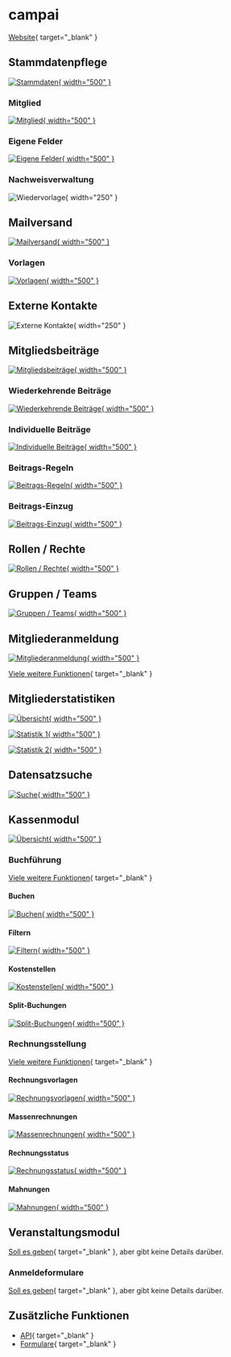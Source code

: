# campai

[Website](https://www.campai.com){ target="_blank" }

## Stammdatenpflege

[![Stammdaten](assets/campai/stammdatenpflege_uebersicht.webp){ width="500" }](assets/campai/stammdatenpflege_uebersicht.webp)

### Mitglied

[![Mitglied](assets/campai/stammdatenpflege_mitglied.webp){ width="500" }](assets/campai/stammdatenpflege_mitglied.webp)

### Eigene Felder

[![Eigene Felder](assets/campai/stammdatenpflege_eigene_felder.webp){ width="500" }](assets/campai/stammdatenpflege_eigene_felder.webp)

### Nachweisverwaltung

![Wiedervorlage](assets/campai/stammdatenpflege_wiedervorlage.png){ width="250" }

## Mailversand

[![Mailversand](assets/campai/mailversand_uebersicht.webp){ width="500" }](assets/campai/mailversand_uebersicht.webp)

### Vorlagen

[![Vorlagen](assets/campai/mailversand_vorlagen.webp){ width="500" }](assets/campai/mailversand_vorlagen.webp)

## Externe Kontakte

![Externe Kontakte](assets/campai/externe_kontakte_uebersicht.png){ width="250" }

## Mitgliedsbeiträge

[![Mitgliedsbeiträge](assets/campai/mitgliedsbeitraege_uebersicht.webp){ width="500" }](assets/campai/mitgliedsbeitraege_uebersicht.webp)

### Wiederkehrende Beiträge

[![Wiederkehrende Beiträge](assets/campai/mitgliedsbeitraege_wiederkehrend.webp){ width="500" }](assets/campai/mitgliedsbeitraege_wiederkehrend.webp)

### Individuelle Beiträge

[![Individuelle Beiträge](assets/campai/mitgliedsbeitraege_individuell.png){ width="500" }](assets/campai/mitgliedsbeitraege_individuell.png)

### Beitrags-Regeln

[![Beitrags-Regeln](assets/campai/mitgliedsbeitraege_regeln.png){ width="500" }](assets/campai/mitgliedsbeitraege_regeln.png)

### Beitrags-Einzug

[![Beitrags-Einzug](assets/campai/mitgliedsbeitraege_einzug.png){ width="500" }](assets/campai/mitgliedsbeitraege_einzug.png)

## Rollen / Rechte

[![Rollen / Rechte](assets/campai/rollen_rechte.webp){ width="500" }](assets/campai/rollen_rechte.webp)

## Gruppen / Teams

[![Gruppen / Teams](assets/campai/gruppen.webp){ width="500" }](assets/campai/gruppen.webp)

## Mitgliederanmeldung

[![Mitgliederanmeldung](assets/campai/mitgliedsantrag.webp){ width="500" }](assets/campai/mitgliedsantrag.webp)

[Viele weitere Funktionen](https://www.campai.com/funktionen/formulare){ target="_blank" }

## Mitgliederstatistiken

[![Übersicht](assets/campai/stammdatenpflege_uebersicht.webp){ width="500" }](assets/campai/stammdatenpflege_uebersicht.webp)

[![Statistik 1](assets/campai/statistik1.webp){ width="500" }](assets/campai/statistik1.webp)

[![Statistik 2](assets/campai/statistik2.png){ width="500" }](assets/campai/statistik2.png)

## Datensatzsuche

[![Suche](assets/campai/filter_suche.png){ width="500" }](assets/campai/filter_suche.png)

## Kassenmodul

[![Übersicht](assets/campai/kassenmodul_uebersicht.webp){ width="500" }](assets/campai/kassenmodul_uebersicht.webp)

### Buchführung

[Viele weitere Funktionen](https://www.campai.com/funktionen/vereinsbuchhaltung){ target="_blank" }

#### Buchen

[![Buchen](assets/campai/kassenmodul_buchen.webp){ width="500" }](assets/campai/kassenmodul_buchen.webp)

#### Filtern

[![Filtern](assets/campai/kassenmodul_filter.webp){ width="500" }](assets/campai/kassenmodul_filter.webp)

#### Kostenstellen

[![Kostenstellen](assets/campai/kassenmodul_kostenstellen.webp){ width="500" }](assets/campai/kassenmodul_kostenstellen.webp)

#### Split-Buchungen

[![Split-Buchungen](assets/campai/kassenmodul_split_buchungen.webp){ width="500" }](assets/campai/kassenmodul_split_buchungen.webp)

### Rechnungsstellung

[Viele weitere Funktionen](https://www.campai.com/funktionen/abrechnung-kasse){ target="_blank" }

#### Rechnungsvorlagen

[![Rechnungsvorlagen](assets/campai/kassenmodul_rechnungsvorlagen.webp){ width="500" }](assets/campai/kassenmodul_rechnungsvorlagen.webp)

#### Massenrechnungen

[![Massenrechnungen](assets/campai/kassenmodul_massenrechnungen.png){ width="500" }](assets/campai/kassenmodul_massenrechnungen.png)

#### Rechnungsstatus

[![Rechnungsstatus](assets/campai/kassenmodul_rechnungsstatus.webp){ width="500" }](assets/campai/kassenmodul_rechnungsstatus.webp)

#### Mahnungen

[![Mahnungen](assets/campai/kassenmodul_mahnungen.png){ width="500" }](assets/campai/kassenmodul_mahnungen.png)

## Veranstaltungsmodul

[Soll es geben](https://www.campai.com/funktionen/kursverwaltung){ target="_blank" }, aber gibt keine Details darüber.

### Anmeldeformulare

[Soll es geben](https://www.campai.com/funktionen/kursverwaltung){ target="_blank" }, aber gibt keine Details darüber.

## Zusätzliche Funktionen

- [API](https://www.campai.com/entwickler){ target="_blank" }
- [Formulare](https://www.campai.com/funktionen/formulare){ target="_blank" }
